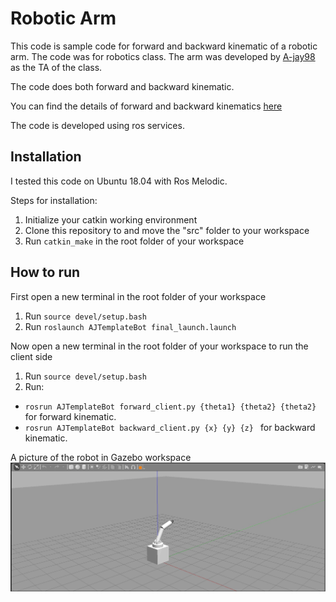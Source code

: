 # Robotic Arm

This code is sample code for forward and backward kinematic of a robotic arm. The code was for robotics class. 
The arm was developed by [A-jay98](https://github.com/A-jay98/AJTemplateBot) as the TA of the class.

The code does both forward and backward kinematic.

You can find the details of forward and backward kinematics [here](https://cdn.intechopen.com/pdfs/379/InTech-Robot_kinematics_forward_and_inverse_kinematics.pdf)

The code is developed using ros services.

## Installation
I tested this code on Ubuntu 18.04 with Ros Melodic.

Steps for installation:
1) Initialize your catkin working environment
2) Clone this repository to and move the "src" folder to your workspace
3) Run ```catkin_make``` in the root folder of your workspace


## How to run
First open a new terminal in the root folder of your workspace 
1) Run ```source devel/setup.bash```
2) Run ```roslaunch AJTemplateBot final_launch.launch ```

Now open a new terminal in the root folder of your workspace to run the client side
1) Run ```source devel/setup.bash```
2) Run:
*  ```rosrun AJTemplateBot forward_client.py {theta1} {theta2} {theta2}``` for forward kinematic.
*  ```rosrun AJTemplateBot backward_client.py {x} {y} {z} ``` for backward kinematic.
 
 A picture of the robot in Gazebo workspace
![alt robotic_arm](robotic_arm.jpg)

